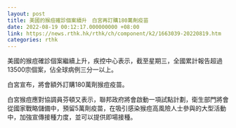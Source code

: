 ```yaml
---
layout: post
title: 美國的猴痘確診個案續升　白宮再訂購180萬劑疫苗
date: 2022-08-19 00:12:17.000000000 +08:00
link: https://news.rthk.hk/rthk/ch/component/k2/1663039-20220819.htm
categories: rthk
---
```


美國的猴痘確診個案繼續上升，疾控中心表示，截至星期三，全國累計報告超過13500宗個案，佔全球病例三分一以上。

白宮宣布，將會額外訂購180萬劑猴痘疫苗。

白宮猴痘應對協調員芬頓又表示，聯邦政府將會啟動一項試點計劃，衛生部門將會從國家戰略儲備中，預留5萬劑疫苗，在吸引感染猴痘高風險人士參與的大型活動中，加強宣傳接種力度，並可以提供即場接種。
